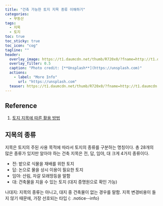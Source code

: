 ```yaml
---
title: "건축 가능한 토지 지목 종류 이해하기"
categories:
  - 부동산
tags:
  - 지목
  - 토지
toc: true
toc_sticky: true
toc_icon: "cog"
tagline: ""
header:
  overlay_image: https://t1.daumcdn.net/thumb/R720x0/?fname=http://t1.daumcdn.net/brunch/service/user/3xR/image/kAumR8L62A5Va7-63budXTKMkpc.JPG
  overlay_filter: 0.5
  caption: "Photo credit: [**Unsplash**](https://unsplash.com)"
  actions:
    - label: "More Info"
      url: "https://unsplash.com"
  teaser: https://t1.daumcdn.net/thumb/R720x0/?fname=http://t1.daumcdn.net/brunch/service/user/3xR/image/kAumR8L62A5Va7-63budXTKMkpc.JPG
---
```


## Reference 
1. [토지 지목에 따른 활용 방법](https://blog.naver.com/PostView.nhn?blogId=airvil&logNo=221931722416&categoryNo=12&parentCategoryNo=0&viewDate=&currentPage=1&postListTopCurrentPage=&from=thumbnailList&userTopListOpen=true&userTopListCount=30&userTopListManageOpen=false&userTopListCurrentPage=1)

## 지목의 종류

지목은 토지의 주된 사용 목적에 따라서 토지의 종류를 구분하는 명칭이다.
총 28개의 많은 종류가 있지만 알아야 하는 건축 지목은 전, 답, 임야, 대 크게 4가지 종류이다.

* 전: 밭으로 식물을 재배를 위한 토지
* 답: 논으로 물을 상시 이용이 필요한 토지
* 임야: 산림, 자갈 모래땅등을 말함
* 대: 건축물을 지을 수 있는 토지 (대지 증명원으로 확인 가능)

나대지: 지목의 종류는 아니고, 대지 중 건축물이 없는 경우를 말함. 지목 변경비용이 들지 않기 때문에, 가장 선호되는 타입
{: .notice--info}
  

